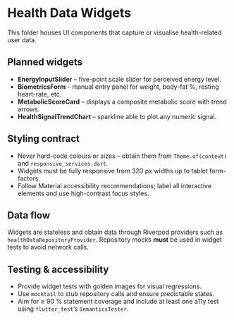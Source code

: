 # Health Data Widgets

This folder houses UI components that capture or visualise health-related user
data.

## Planned widgets

- **EnergyInputSlider** – five-point scale slider for perceived energy level.
- **BiometricsForm** – manual entry panel for weight, body-fat %, resting
  heart-rate, etc.
- **MetabolicScoreCard** – displays a composite metabolic score with trend
  arrows.
- **HealthSignalTrendChart** – sparkline able to plot any numeric signal.

## Styling contract

- Never hard-code colours or sizes – obtain them from `Theme.of(context)` and
  `responsive_services.dart`.
- Widgets must be fully responsive from 320 px widths up to tablet form-factors.
- Follow Material accessibility recommendations; label all interactive elements
  and use high-contrast focus styles.

## Data flow

Widgets are stateless and obtain data through Riverpod providers such as
`healthDataRepositoryProvider`. Repository mocks **must** be used in widget
tests to avoid network calls.

## Testing & accessibility

- Provide widget tests with golden images for visual regressions.
- Use `mocktail` to stub repository calls and ensure predictable states.
- Aim for ≥ 90 % statement coverage and include at least one a11y test using
  `flutter_test`ʼs `SemanticsTester`.

